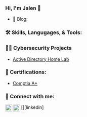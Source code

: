 <h3>Hi, I'm Jalen 👋</h3>

- 📝 Blog: 

<h3>🛠 Skills, Langugages, & Tools:</h3>

<h3>👨‍💻 Cybersecurity Projects</h3>

  - [Active Directory Home Lab](https://github.com/cyberjalen/LABURL)

<h3>📄 Certifications:</h3>

- [Comptia A+]()

<h3> 🤳 Connect with me:</h3>

[<img align="left" alt="JoshMadakor | Twitter" width="22px" src="https://cdn.jsdelivr.net/npm/simple-icons@v3/icons/twitter.svg" />][twitter]
[<img align="left" alt="JoshMadakor | LinkedIn" width="22px" src="https://cdn.jsdelivr.net/npm/simple-icons@v3/icons/linkedin.svg" />][linkedin]

[twitter]: 
[linkedin]: 

<!--
**joshmadakor1/joshmadakor1** is a ✨ _special_ ✨ repository because its `README.md` (this file) appears on your GitHub profile.

Here are some ideas to get you started:

- 🔭 I’m currently working on ...
- 🌱 I’m currently learning ...
- 👯 I’m looking to collaborate on ...
- 🤔 I’m looking for help with ...
- 💬 Ask me about ...
- 📫 How to reach me: ...
- 😄 Pronouns: ...
- ⚡ Fun fact: ...
-->
